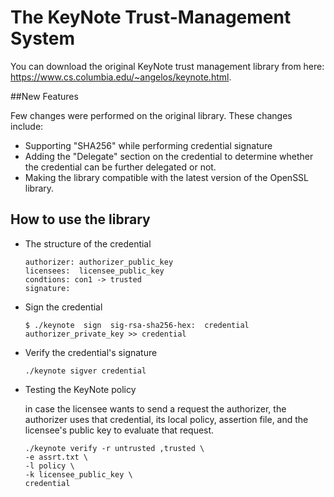 # The KeyNote Trust-Management System 
You can download the original KeyNote trust management library from here: https://www.cs.columbia.edu/~angelos/keynote.html. 

##New Features 

Few changes were performed on the original library. These changes include:

- Supporting "SHA256" while performing credential signature 
- Adding the "Delegate" section on the credential to determine whether the credential can be further delegated or not. 
- Making the library compatible with the latest version of the OpenSSL library. 

## How to use the library  

- The structure of the credential  

  ```
  authorizer: authorizer_public_key 
  licensees:  licensee_public_key  
  condtions: con1 -> trusted 
  signature:
  ```

- Sign the credential

  ```
  $ ./keynote  sign  sig-rsa-sha256-hex:  credential authorizer_private_key >> credential
  ```

- Verify the credential's signature

  ```
  ./keynote sigver credential  
  ```

- Testing the KeyNote policy

  in case the  licensee wants to send  a request  the authorizer,   the  authorizer uses that credential, its local policy, assertion file,  and the licensee's public key to evaluate that request.

  ```
  ./keynote verify -r untrusted ,trusted \
  -e assrt.txt \
  -l policy \
  -k licensee_public_key \
  credential
  ```

  
